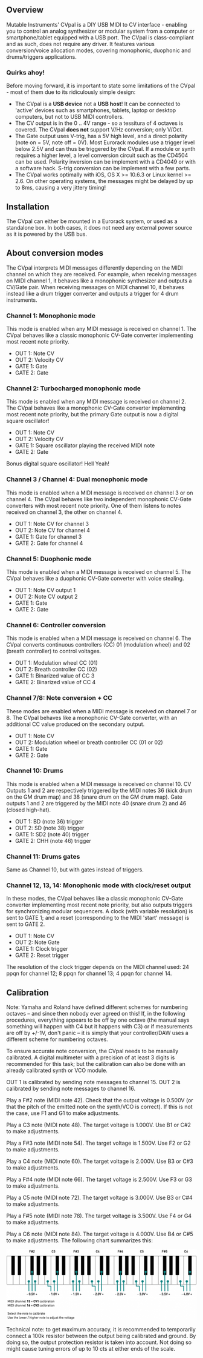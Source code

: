 Overview
--------

Mutable Instruments' CVpal is a DIY USB MIDI to CV interface - enabling you to control an analog synthesizer or modular system from a computer or smartphone/tablet equipped with a USB port. The CVpal is class-compliant and as such, does not require any driver. It features various conversion/voice allocation modes, covering monophonic, duophonic and drums/triggers applications.

### Quirks ahoy!

Before moving forward, it is important to state some limitations of the CVpal - most of them due to its ridiculously simple design:

-   The CVpal is a **USB device** not a **USB host**! It can be connected to 'active' devices such as smartphones, tablets, laptop or desktop computers, but not to USB MIDI controllers.
-   The CV output is in the 0 .. 4V range - so a tessitura of 4 octaves is covered. The CVpal **does not** support V/Hz conversion; only V/Oct.
-   The Gate output uses V-trig, has a 5V high level, and a direct polarity (note on = 5V, note off = 0V). Most Eurorack modules use a trigger level below 2.5V and can thus be triggered by the CVpal. If a module or synth requires a higher level, a level conversion circuit such as the CD4504 can be used. Polarity inversion can be implement with a CD4049 or with a software hack. S-trig conversion can be implement with a few parts.
-   The CVpal works optimally with iOS, OS X &gt;= 10.6.3 or Linux kernel &gt;= 2.6. On other operating systems, the messages might be delayed by up to 8ms, causing a very jittery timing!

Installation
------------

The CVpal can either be mounted in a Eurorack system, or used as a standalone box. In both cases, it does not need any external power source as it is powered by the USB bus.

About conversion modes
----------------------

The CVpal interprets MIDI messages differently depending on the MIDI channel on which they are received. For example, when receiving messages on MIDI channel 1, it behaves like a monophonic synthesizer and outputs a CV/Gate pair. When receiving messages on MIDI channel 10, it behaves instead like a drum trigger converter and outputs a trigger for 4 drum instruments.

### Channel 1: Monophonic mode

This mode is enabled when any MIDI message is received on channel 1. The CVpal behaves like a classic monophonic CV-Gate converter implementing most recent note priority.

-   OUT 1: Note CV
-   OUT 2: Velocity CV
-   GATE 1: Gate
-   GATE 2: Gate

### Channel 2: Turbocharged monophonic mode

This mode is enabled when any MIDI message is received on channel 2. The CVpal behaves like a monophonic CV-Gate converter implementing most recent note priority, but the primary Gate output is now a digital square oscillator!

-   OUT 1: Note CV
-   OUT 2: Velocity CV
-   GATE 1: Square oscillator playing the received MIDI note
-   GATE 2: Gate

Bonus digital square oscillator! Hell Yeah!

### Channel 3 / Channel 4: Dual monophonic mode

This mode is enabled when a MIDI message is received on channel 3 or on channel 4. The CVpal behaves like two independent monophonic CV-Gate converters with most recent note priority. One of them listens to notes received on channel 3, the other on channel 4.

-   OUT 1: Note CV for channel 3
-   OUT 2: Note CV for channel 4
-   GATE 1: Gate for channel 3
-   GATE 2: Gate for channel 4

### Channel 5: Duophonic mode

This mode is enabled when a MIDI message is received on channel 5. The CVpal behaves like a duophonic CV-Gate converter with voice stealing.

-   OUT 1: Note CV output 1
-   OUT 2: Note CV output 2
-   GATE 1: Gate
-   GATE 2: Gate

### Channel 6: Controller conversion

This mode is enabled when a MIDI message is received on channel 6. The CVpal converts continuous controllers (CC) 01 (modulation wheel) and 02 (breath controller) to control voltages.

-   OUT 1: Modulation wheel CC (01)
-   OUT 2: Breath controller CC (02)
-   GATE 1: Binarized value of CC 3
-   GATE 2: Binarized value of CC 4

### Channel 7/8: Note conversion + CC

These modes are enabled when a MIDI message is received on channel 7 or 8. The CVpal behaves like a monophonic CV-Gate converter, with an additional CC value produced on the secondary output.

-   OUT 1: Note CV
-   OUT 2: Modulation wheel or breath controller CC (01 or 02)
-   GATE 1: Gate
-   GATE 2: Gate

### Channel 10: Drums

This mode is enabled when a MIDI message is received on channel 10. CV Outputs 1 and 2 are respectively triggered by the MIDI notes 36 (kick drum on the GM drum map) and 38 (snare drum on the GM drum map). Gate outputs 1 and 2 are triggered by the MIDI note 40 (snare drum 2) and 46 (closed high-hat).

-   OUT 1: BD (note 36) trigger
-   OUT 2: SD (note 38) trigger
-   GATE 1: SD2 (note 40) trigger
-   GATE 2: CHH (note 46) trigger

### Channel 11: Drums gates

Same as Channel 10, but with gates instead of triggers.

### Channel 12, 13, 14: Monophonic mode with clock/reset output

In these modes, the CVpal behaves like a classic monophonic CV-Gate converter implementing most recent note priority, but also outputs triggers for synchronizing modular sequencers. A clock (with variable resolution) is sent to GATE 1; and a reset (corresponding to the MIDI 'start' message) is sent to GATE 2.

-   OUT 1: Note CV
-   OUT 2: Note Gate
-   GATE 1: Clock trigger
-   GATE 2: Reset trigger

The resolution of the clock trigger depends on the MIDI channel used: 24 ppqn for channel 12; 8 ppqn for channel 13; 4 ppqn for channel 14.

Calibration
-----------

Note: Yamaha and Roland have defined different schemes for numbering octaves – and since then nobody ever agreed on this! If, in the following procedures, everything appears to be off by one octave (the manual says something will happen with C4 but it happens with C3) or if measurements are off by +/-1V, don't panic – it is simply that your controller/DAW uses a different scheme for numbering octaves.

To ensure accurate note conversion, the CVpal needs to be manually calibrated. A digital multimeter with a precision of at least 3 digits is recommended for this task; but the calibration can also be done with an already calibrated synth or VCO module.

OUT 1 is calibrated by sending note messages to channel 15. OUT 2 is calibrated by sending note messages to channel 16.

Play a F\#2 note (MIDI note 42). Check that the output voltage is 0.500V (or that the pitch of the emitted note on the synth/VCO is correct). If this is not the case, use F1 and G1 to make adjustments.

Play a C3 note (MIDI note 48). The target voltage is 1.000V. Use B1 or C\#2 to make adjustments.

Play a F\#3 note (MIDI note 54). The target voltage is 1.500V. Use F2 or G2 to make adjustments.

Play a C4 note (MIDI note 60). The target voltage is 2.000V. Use B3 or C\#3 to make adjustments.

Play a F\#4 note (MIDI note 66). The target voltage is 2.500V. Use F3 or G3 to make adjustments.

Play a C5 note (MIDI note 72). The target voltage is 3.000V. Use B3 or C\#4 to make adjustments.

Play a F\#5 note (MIDI note 78). The target voltage is 3.500V. Use F4 or G4 to make adjustments.

Play a C6 note (MIDI note 84). The target voltage is 4.000V. Use B4 or C\#5 to make adjustments. The following chart summarizes this:

[![](../static/images/cvpal_calibration-540x200.png "cvpal_calibration")](../static/images/cvpal_calibration.png)

Technical note: to get maximum accuracy, it is recommended to temporarily connect a 100k resistor between the output being calibrated and ground. By doing so, the output protection resistor is taken into account. Not doing so might cause tuning errors of up to 10 cts at either ends of the scale.
